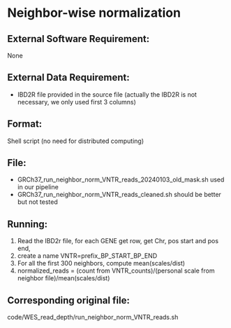 # Neighbor-wise normalization

## External Software Requirement:

None

## External Data Requirement:

 - IBD2R file provided in the source file (actually the IBD2R is not necessary, we only used first 3 columns)

## Format:

Shell script (no need for distributed computing)

## File:

  - GRCh37_run_neighbor_norm_VNTR_reads_20240103_old_mask.sh used in our pipeline
  - GRCh37_run_neighbor_norm_VNTR_reads_cleaned.sh should be better but not tested

## Running:

1. Read the IBD2r file, for each GENE get row, get Chr, pos start and pos end,
2. create a name VNTR=prefix_BP_START_BP_END
3. For all the first 300 neighbors, compute mean(scales/dist)
4. normalized_reads = (count from VNTR_counts)/(personal scale from neighbor file)/mean(scales/dist)

## Corresponding original file:

code/WES_read_depth/run_neighbor_norm_VNTR_reads.sh
